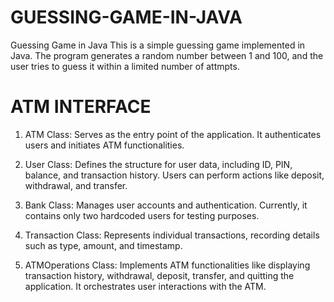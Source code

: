 # GUESSING-GAME-IN-JAVA
 Guessing Game in Java  This is a simple guessing game implemented in Java. The program generates a random number between 1 and 100, and the user tries to guess it within a limited number of attmpts.


# ATM INTERFACE

1. ATM Class: Serves as the entry point of the application. It authenticates users and initiates ATM functionalities.

2. User Class: Defines the structure for user data, including ID, PIN, balance, and transaction history. Users can perform actions like deposit, withdrawal, and transfer.

3. Bank Class: Manages user accounts and authentication. Currently, it contains only two hardcoded users for testing purposes.

4. Transaction Class: Represents individual transactions, recording details such as type, amount, and timestamp.

5. ATMOperations Class: Implements ATM functionalities like displaying transaction history, withdrawal, deposit, transfer, and quitting the application. It orchestrates user interactions with the ATM.
